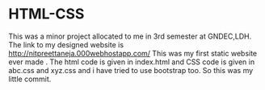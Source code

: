 # HTML-CSS
This was a minor project allocated to me in 3rd semester at GNDEC,LDH. 
The link to my designed website is http://nitpreettaneja.000webhostapp.com/
This was my first static website ever made .
The html code is given in index.html 
and CSS code is given in abc.css and xyz.css
and i have tried to use bootstrap too.
So this was my little commit.
